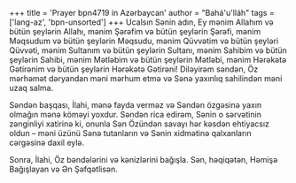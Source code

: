 +++
title = 'Prayer bpn4719 in Azərbaycan'
author = "Bahá'u'lláh"
tags = ['lang-az', 'bpn-unsorted']
+++
Ucalsın Sənin adın, Ey mənim Allahım və bütün şeylərin Allahı, mənim Şərəfim və bütün şeylərin Şərəfi, mənim Məqsudum və bütün şeylərin Məqsudu, mənim Qüvvətim və bütün şeyləri Qüvvəti, mənim Sultanım və bütün şeylərin Sultanı, mənim Sahibim və bütün şeylərin Sahibi, mənim Mətləbim və bütün şeylərin Mətləbi, mənim Hərəkətə Gətirənim və bütün şeylərin Hərəkətə Gətirəni! Diləyirəm səndən, Öz mərhəmət dəryandan məni mərhum etmə və Sənə yaxınlıq sahilindən məni uzaq salma.

Səndən başqası, İlahi, mənə fayda verməz və Səndən özgəsinə yaxın olmağın mənə köməyi yoxdur. Səndən rica edirəm, Sənin o sərvətinin zənginliyi xatirinə ki, onunla Sən Özündən savayı hər kəsdən ehtiyacsız oldun – məni üzünü Sənə tutanların və Sənin xidmətinə qalxanların cərgəsinə daxil eylə.

Sonra, İlahi, Öz bəndələrini və kənizlərini bağışla. Sən, həqiqətən, Həmişə Bağışlayan və Ən Şəfqətlisən.
